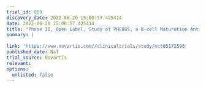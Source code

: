 ```yaml
---
trial_id: 965
discovery_date: 2022-06-20 15:00:57.425414
date: 2022-06-20 15:00:57.425414
title: "Phase II, Open Label, Study of PHE885, a B-cell Maturation Antigen (BCMA)-Directed CAR-T Cells in Adult Patients With Relapsed and Refractory Multiple Myeloma"
summary: |
  
link: 'https://www.novartis.com//clinicaltrials/study/nct05172596'
published_date: NaT
trial_source: Novartis
relevant: 
options:
  unlisted: false
---
```

